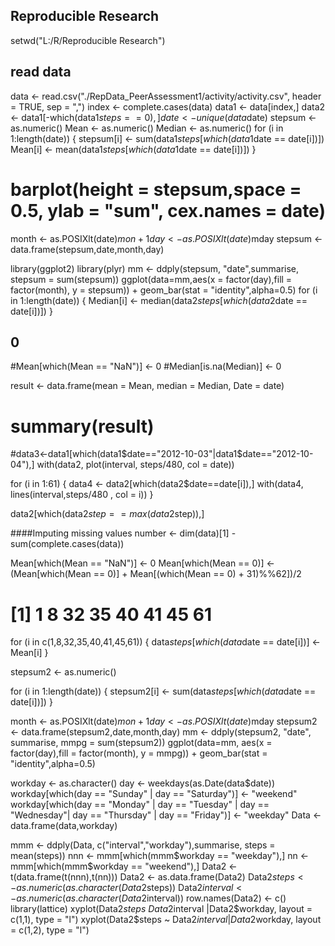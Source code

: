 ## Reproducible Research
setwd("L:/R/Reproducible Research")

## read data
data <- read.csv("./RepData_PeerAssessment1/activity/activity.csv", header = TRUE, sep = ",")
index <- complete.cases(data)
data1 <- data[index,]
data2 <- data1[-which(data1$steps==0),]
date <- unique(data$date)
stepsum <- as.numeric()
Mean <- as.numeric()
Median <- as.numeric()
for (i in 1:length(date))
{
    stepsum[i] <- sum(data1$steps[which(data1$date == date[i])])
    Mean[i] <- mean(data1$steps[which(data1$date == date[i])])
}

# barplot(height = stepsum,space = 0.5, ylab = "sum", cex.names = date)

month <- as.POSIXlt(date)$mon + 1
day <- as.POSIXlt(date)$mday
stepsum <- data.frame(stepsum,date,month,day)


library(ggplot2)
library(plyr)
mm <- ddply(stepsum, "date",summarise, stepsum = sum(stepsum))
ggplot(data=mm,aes(x = factor(day),fill = factor(month), y = stepsum)) + geom_bar(stat = "identity",alpha=0.5)
for (i in 1:length(date))
{
    Median[i] <- median(data2$steps[which(data2$date == date[i])])
}
## 0
#Mean[which(Mean == "NaN")] <- 0
#Median[is.na(Median)] <- 0

result <- data.frame(mean = Mean, median = Median, Date = date)
# summary(result)

#data3<-data1[which(data1$date=="2012-10-03"|data1$date=="2012-10-04"),]
with(data2, plot(interval, steps/480, col = date))

for (i in 1:61)
{
    data4 <- data2[which(data2$date==date[i]),]
    with(data4, lines(interval,steps/480 , col = i))
}


data2[which(data2$step == max(data2$step)),]



####Imputing missing values
number <- dim(data)[1] - sum(complete.cases(data))

Mean[which(Mean == "NaN")] <- 0
Mean[which(Mean == 0)] <- (Mean[which(Mean == 0)] + Mean[(which(Mean == 0) + 31)%%62])/2
# [1]  1  8 32 35 40 41 45 61

for (i in c(1,8,32,35,40,41,45,61))
{
    data$steps[which(data$date == date[i])] <- Mean[i]
}

stepsum2 <- as.numeric()

for (i in 1:length(date))
{
  stepsum2[i] <- sum(data$steps[which(data$date == date[i])])
}


month <- as.POSIXlt(date)$mon + 1
day <- as.POSIXlt(date)$mday
stepsum2 <- data.frame(stepsum2,date,month,day)
mm <- ddply(stepsum2, "date", summarise, mmpg = sum(stepsum2))
ggplot(data=mm, aes(x = factor(day),fill = factor(month), y = mmpg)) + geom_bar(stat = "identity",alpha=0.5)

workday <- as.character()
day <- weekdays(as.Date(data$date))
workday[which(day == "Sunday" | day == "Saturday")]  <- "weekend"
workday[which(day == "Monday" | day == "Tuesday" | day == "Wednesday"| day == "Thursday" | day == "Friday")]  <- "weekday"
Data <- data.frame(data,workday)


mmm <- ddply(Data, c("interval","workday"),summarise, steps = mean(steps))
nnn <- mmm[which(mmm$workday == "weekday"),]
nn <- mmm[which(mmm$workday == "weekend"),]
Data2 <- t(data.frame(t(nnn),t(nn)))
Data2 <- as.data.frame(Data2)
Data2$steps <- as.numeric(as.character(Data2$steps))
Data2$interval <- as.numeric(as.character(Data2$interval))
row.names(Data2) <- c()
library(lattice)
xyplot(Data2$steps ~ Data2$interval |Data2$workday, layout = c(1,1), type = "l")
xyplot(Data2$steps ~ Data2$interval |Data2$workday, layout = c(1,2), type = "l")




